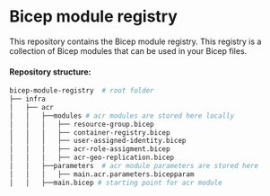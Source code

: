 # Bicep module registry

This repository contains the Bicep module registry. This registry is a collection of Bicep modules that can be used in your Bicep files.

#### Repository structure:

```bash
bicep-module-registry  # root folder
├── infra
│   ├── acr
│   │   ├──modules # acr modules are stored here locally
│   │   │   ├── resource-group.bicep
│   │   │   ├── container-registry.bicep
│   │   │   ├── user-assigned-identity.bicep
│   │   │   ├── acr-role-assigment.bicep
│   │   │   ├── acr-geo-replication.bicep
│   │   ├──parameters  # acr module parameters are stored here
│   │   │   ├── main.acr.parameters.bicepparam
│   │   ├──main.bicep # starting point for acr module
```

